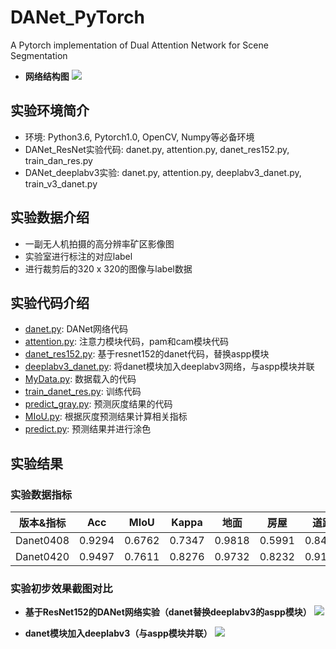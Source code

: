 # DANet_PyTorch
A Pytorch implementation of Dual Attention Network for Scene Segmentation
- **网络结构图**
![](https://blog-1258986886.cos.ap-beijing.myqcloud.com/paper/20-1.jpg)

## 实验环境简介
- 环境: Python3.6, Pytorch1.0, OpenCV, Numpy等必备环境
- DANet_ResNet实验代码: danet.py, attention.py, danet_res152.py, train_dan_res.py
- DANet_deeplabv3实验: danet.py, attention.py, deeplabv3_danet.py, train_v3_danet.py 

## 实验数据介绍
- 一副无人机拍摄的高分辨率矿区影像图
- 实验室进行标注的对应label
- 进行裁剪后的320 x 320的图像与label数据

## 实验代码介绍
- [danet.py](https://github.com/yearing1017/DANet_PyTorch/blob/master/DAN_ResNet/danet.py): DANet网络代码
- [attention.py](https://github.com/yearing1017/DANet_PyTorch/blob/master/DAN_ResNet/attention.py): 注意力模块代码，pam和cam模块代码
- [danet_res152.py](https://github.com/yearing1017/DANet_PyTorch/blob/master/danet_res152.py): 基于resnet152的danet代码，替换aspp模块
- [deeplabv3_danet.py](https://github.com/yearing1017/DANet_PyTorch/blob/master/deeplabv3_danet.py): 将danet模块加入deeplabv3网络，与aspp模块并联
- [MyData.py](https://github.com/yearing1017/DANet_PyTorch/blob/master/MyData.py): 数据载入的代码
- [train_danet_res.py](https://github.com/yearing1017/DANet_PyTorch/blob/master/train_danet_res.py): 训练代码
- [predict_gray.py](https://github.com/yearing1017/DANet_PyTorch/blob/master/predict_gray.py): 预测灰度结果的代码
- [MIoU.py](https://github.com/yearing1017/DANet_PyTorch/blob/master/MIoU.py): 根据灰度预测结果计算相关指标
- [predict.py](https://github.com/yearing1017/DANet_PyTorch/blob/master/predict.py): 预测结果并进行涂色

## 实验结果

### 实验数据指标

|     版本&指标    |  Acc   |  MIoU  | Kappa  |  地面  |  房屋  |  道路  |  车辆  |
| :-----: | :----: | :----: | :----: | :----: | :----: | :----: | :----: |
| Danet0408 | 0.9294 | 0.6762 | 0.7347 | 0.9818 | 0.5991 | 0.8409 | 0.4458 |
| Danet0420 | 0.9497 | 0.7611 | 0.8276 | 0.9732 | 0.8232 | 0.9101 | 0.6559 |


### 实验初步效果截图对比

- **基于ResNet152的DANet网络实验（danet替换deeplabv3的aspp模块）**
![](https://blog-1258986886.cos.ap-beijing.myqcloud.com/yearing1017/danet0408.jpg)

- **danet模块加入deeplabv3（与aspp模块并联）**
![](https://blog-1258986886.cos.ap-beijing.myqcloud.com/yearing1017/danet_v3.jpg)
